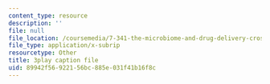 ```yaml
---
content_type: resource
description: ''
file: null
file_location: /coursemedia/7-341-the-microbiome-and-drug-delivery-cross-species-communication-in-health-and-disease-spring-2018/89942f56922156bc885e031f41b16f8c_blD8f7MOhFQ.vtt
file_type: application/x-subrip
resourcetype: Other
title: 3play caption file
uid: 89942f56-9221-56bc-885e-031f41b16f8c
---
```

